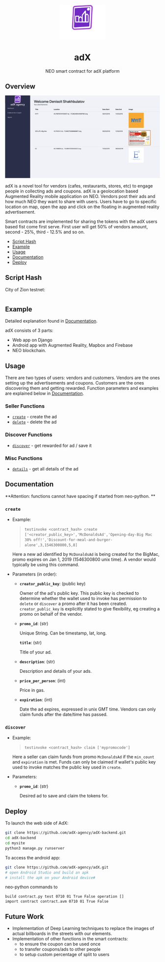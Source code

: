 <p align="center">
    <img src="logo.png" width="150px">
</p>

<h1 align="center">adX</h1>

<p align="center">
    NEO smart contract for adX platform
</p>

## Overview

<img src="UI.png">

adX is a novel tool for vendors (cafes, restaurants, stores, etc) to engage people in collecting ads and coupons. adX is a geolocation based Augmented Reality mobile application on NEO. Vendors post their ads and how much NEO they want to share with users. Users have to go to specific location on map, open the app and click on the floating in augmented reality advertisement. 

Smart contracts are implemented for sharing the tokens with the adX users based fist come first serve.  First user will get 50% of vendors amount, second - 25%, third - 12.5% and so on.

* [Script Hash](#script-hash)
* [Example](#example)
* [Usage](#usage)
* [Documentation](#documentation)
* [Deploy](#deploy)

## Script Hash

City of Zion testnet:

```

```

## Example

Detailed explanation found in [Documentation](#documentation).

adX consists of 3 parts:

- Web app on Django
- Android app with Augmented Reality, Mapbox and Firebase
- NEO blockchain.

## Usage

There are two types of users: vendors and customers. Vendors are the ones setting up the advertisements and coupons. Customers are the ones discovering them and getting rewarded. Function parameters and examples are explained below in [Documentation](#documentation).

### Seller Functions

* [`create`](#create) - create the ad
* [`delete`](#delete) - delete the ad

### Discover Functions

* [`discover`](#discover) - get rewarded for ad / save it

### Misc Functions

* [`details`](#details) - get all details of the ad

## Documentation

**Attention: functions cannot have spacing if started from neo-python. **

### `create`

* Example:

    > `testinvoke <contract_hash> create ['<creator_public_key>','McDonaldsAd','Opening-day-Big Mac 30% off!','Discount-for-meal-and-burger-alone',3,1546300800,5,8]`

    Here a new ad identified by `McDonaldsAd` is being created for the BigMac, promo expires on Jan 1, 2019 (1546300800 unix time). A vendor would typically be using this command.

* Parameters (in order):

    * **`creator_public_key`**: (public key)

        Owner of the ad's public key. This public key is checked to determine whether the wallet used to invoke has permission to `delete` or `discover` a promo after it has been created. `creator_public_key` is explicitly stated to give flexibility, eg creating a promo on behalf of the vendor.

    * **`promo_id`**: (str)

        Unique String. Can be timestamp, lat, long.

        **`title`**: (str)

        Title of your ad.

    * **`description`**: (str)

        Description and details of your ads.

    * **`price_per_person`**: (int)

        Price in gas.

    * **`expiration`**: (int)

        Date the ad expires, expressed in unix GMT time. Vendors can only claim funds after the date/time has passed. 


### `discover`

* Example:

    > `testinvoke <contract_hash> claim ['mypromocode']`

    Here a seller can claim funds from promo `McDonaldsAd` if the `min_count` and `expiration` is met. Funds can only be claimed if wallet's public key used to invoke matches the public key used in `create`.

* Parameters:

    * **`promo_id`**: (str)

        Desired ad to save and claim the tokens for.


## Deploy

To launch the web side of AdX:

```bash
git clone https://github.com/adX-agency/adX-backend.git
cd adX-backend
cd mysite
python3 manage.py runserver
```

To access the android app:

```bash
git clone https://github.com/adX-agency/adX.git
# open Android Studio and build an apk
# install the apk on your Android device#
```

neo-python commands to 

```
build contract.py test 0710 01 True False operation []
import contract contract.avm 0710 01 True False
```

## Future Work

- Implementation of Deep Learning techniques to replace the images of actual billboards in the streets with our elements. 
- Implementation of other functions in the smart contracts:
  - to ensure the coupon can be used once
  - to transfer coupons/ads to other people
  - to setup custom percentage of split to users